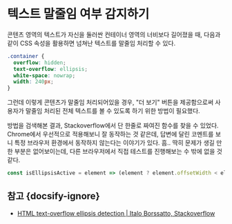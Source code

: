 # 텍스트 말줄임 여부 감지하기

콘텐츠 영역의 텍스트가 자신을 둘러싼 컨테이너 영역의 너비보다 길어졌을 때, 다음과 같이 CSS 속성을 활용하면 넘쳐난 텍스트를 말줄임 처리할 수 있다.

```css
.container {
  overflow: hidden;
  text-overflow: ellipsis;
  white-space: nowrap;
  width: 240px;
}
```

그런데 이렇게 콘텐츠가 말줄임 처리되어있을 경우, "더 보기" 버튼을 제공함으로써 사용자가 말줄임 처리된 전체 텍스트를 볼 수 있도록 하기 위한 방법이 필요했다.

방법을 검색해본 결과, Stackoverflow에서 단 한줄로 짜여진 함수를 찾을 수 있었다. Chrome에서 우선적으로 적용해보니 잘 동작하는 것 같은데, 답변에 달린 코멘트를 보니 특정 브라우저 환경에서 동작하지 않는다는 이야기가 있다. 흠.. 딱히 문제가 생길 만한 부분은 없어보이는데, 다른 브라우저에서 직접 테스트를 진행해보는 수 밖에 없을 것 같다.

```javascript
const isEllipsisActive = element => (element ? element.offsetWidth < element.scrollWidth : false);
```

## 참고 {docsify-ignore}

* [HTML text-overflow ellipsis detection | Italo Borssatto, Stackoverflow](https://stackoverflow.com/a/10017343/10656174)
